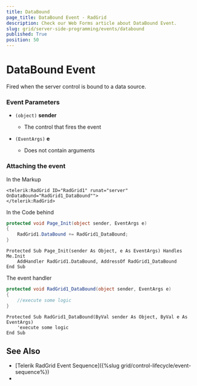 ```yaml
---
title: DataBound
page_title: DataBound Event - RadGrid
description: Check our Web Forms article about DataBound Event.
slug: grid/server-side-programming/events/databound
published: True
position: 50
---
```


# DataBound Event

Fired when the server control is bound to a data source.

### Event Parameters

* `(object)` **sender**

    * The control that fires the event

* `(EventArgs)` **e**

    * Does not contain arguments

### Attaching the event

In the Markup

````ASP.NET
<telerik:RadGrid ID="RadGrid1" runat="server" OnDataBound="RadGrid1_DataBound"">
</telerik:RadGrid>
````

In the Code behind

````C#
protected void Page_Init(object sender, EventArgs e)
{
    RadGrid1.DataBound += RadGrid1_DataBound;
}
````
````VB
Protected Sub Page_Init(sender As Object, e As EventArgs) Handles Me.Init
    AddHandler RadGrid1.DataBound, AddressOf RadGrid1_DataBound
End Sub
````

The event handler

````C#
protected void RadGrid1_DataBound(object sender, EventArgs e)
{
    //execute some logic
}
````
````VB
Protected Sub RadGrid1_DataBound(ByVal sender As Object, ByVal e As EventArgs)
    'execute some logic
End Sub
````

## See Also

* [Telerik RadGrid Event Sequence]({%slug grid/control-lifecycle/event-sequence%})
* 
